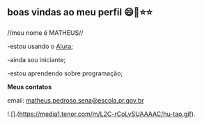 ## **boas vindas ao meu perfil** 😄💙⭐⭐

//meu nome é MATHEUS//

-estou usando o [Alura](https://www.alura.com.br);

-ainda sou iniciante;

-estou aprendendo sobre programação;

**Meus contatos**

email: matheus.pedroso.sena@escola.pr.gov.br

!.[].(https://media1.tenor.com/m/L2C-rCoLvSUAAAAC/hu-tao.gif).
